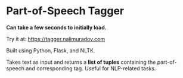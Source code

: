 # Part-of-Speech Tagger

**Can take a few seconds to initially load.**

Try it at: https://tagger.nalimuradov.com

Built using Python, Flask, and NLTK.

Takes text as input and returns a **list of tuples** containing the part-of-speech and corresponding tag. Useful for NLP-related tasks.
